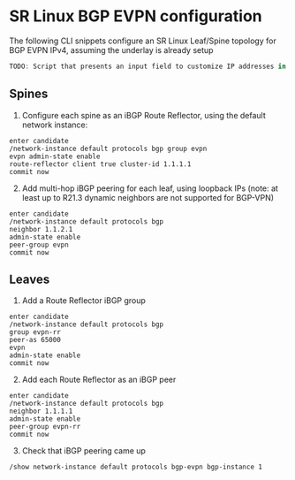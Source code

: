 # SR Linux BGP EVPN configuration

The following CLI snippets configure an SR Linux Leaf/Spine topology for BGP EVPN IPv4, assuming the underlay is already setup

```js script  
TODO: Script that presents an input field to customize IP addresses in the snippets below
```  
## Spines

1. Configure each spine as an iBGP Route Reflector, using the default network instance:
```
enter candidate
/network-instance default protocols bgp group evpn
evpn admin-state enable
route-reflector client true cluster-id 1.1.1.1
commit now
```

2. Add multi-hop iBGP peering for each leaf, using loopback IPs (note: at least up to R21.3 dynamic neighbors are not supported for BGP-VPN)
```
enter candidate
/network-instance default protocols bgp
neighbor 1.1.2.1
admin-state enable
peer-group evpn
commit now
```

## Leaves

1. Add a Route Reflector iBGP group
```
enter candidate
/network-instance default protocols bgp
group evpn-rr
peer-as 65000
evpn
admin-state enable
commit now
```

2. Add each Route Reflector as an iBGP peer
```
enter candidate
/network-instance default protocols bgp
neighbor 1.1.1.1
admin-state enable
peer-group evpn-rr
commit now
```

3. Check that iBGP peering came up
```
/show network-instance default protocols bgp-evpn bgp-instance 1
```
